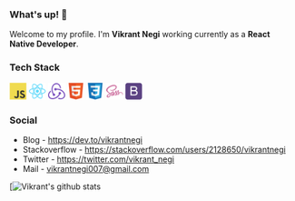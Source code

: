 ### What's up! 👋

Welcome to my profile.
I'm **Vikrant Negi** working currently as a **React Native Developer**.

### Tech Stack

<code><img height="30" src="https://raw.githubusercontent.com/vikrantnegi/vikrantnegi/master/assets/javascript-original.svg" alt="Javascript"></code>
<code><img height="30" src="https://raw.githubusercontent.com/vikrantnegi/vikrantnegi/master/assets/react-original.svg" alt="React"></code>
<code><img height="30" src="https://raw.githubusercontent.com/vikrantnegi/vikrantnegi/master/assets/redux-original.svg" alt="Redux"></code>
<code><img height="30" src="https://raw.githubusercontent.com/vikrantnegi/vikrantnegi/master/assets/html5-original.svg" alt="HTML5"></code>
<code><img height="30" src="https://raw.githubusercontent.com/vikrantnegi/vikrantnegi/master/assets/css3-original.svg" alt="CSS3"></code>
<code><img height="30" src="https://raw.githubusercontent.com/vikrantnegi/vikrantnegi/master/assets/sass-original.svg" alt="Sass"></code>
<code><img height="30" src="https://raw.githubusercontent.com/vikrantnegi/vikrantnegi/master/assets/bootstrap-plain.svg" alt="Bootstrap"></code>

### Social

- Blog - https://dev.to/vikrantnegi
- Stackoverflow - https://stackoverflow.com/users/2128650/vikrantnegi
- Twitter - https://twitter.com/vikrant_negi
- Mail - vikrantnegi007@gmail.com

[![Vikrant's github stats](https://github-readme-stats.vercel.app/api?username=vikrantnegi&show_icons=true&theme=radical)
